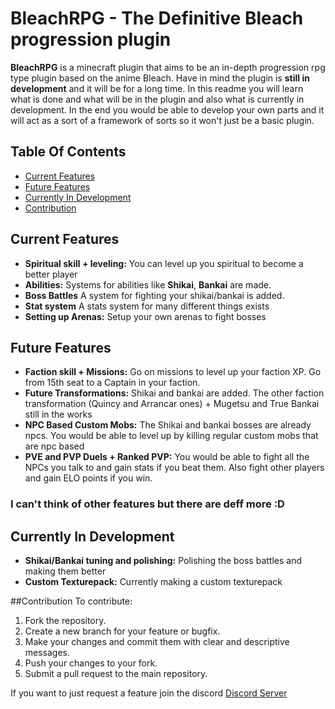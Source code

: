 # BleachRPG - The Definitive Bleach progression plugin

**BleachRPG** is a minecraft plugin that aims to be an in-depth progression rpg type plugin based on the anime Bleach.
Have in mind the plugin is **still in development** and it will be for a long time. In this readme you will learn what is done and what will be in the plugin and also what is currently in development. 
In the end you would be able to develop your own parts and it will act as a sort of a framework of sorts so it won't just be a basic plugin.

## Table Of Contents

- [Current Features](#features)
- [Future Features](#installation)
- [Currently In Development](#configuration)
- [Contribution](#contribution)

 ## Current Features

 - **Spiritual skill + leveling:** You can level up you spiritual to become a better player
 - **Abilities:** Systems for abilities like **Shikai**, **Bankai** are made.
 - **Boss Battles** A system for fighting your shikai/bankai is added.
 - **Stat system** A stats system for many different things exists
 - **Setting up Arenas:** Setup your own arenas to fight bosses

 ## Future Features

- **Faction skill + Missions:** Go on missions to level up your faction XP. Go from 15th seat to a Captain in your faction.
- **Future Transformations:** Shikai and bankai are added. The other faction transformation (Quincy and Arrancar ones) + Mugetsu and True Bankai still in the works
- **NPC Based Custom Mobs:** The Shikai and bankai bosses are already npcs. You would be able to level up by killing regular custom mobs that are npc based
- **PVE and PVP Duels + Ranked PVP:** You would be able to fight all the NPCs you talk to and gain stats if you beat them. Also fight other players and gain ELO points if you win.

### I can't think of other features but there are deff more :D

## Currently In Development

- **Shikai/Bankai tuning and polishing:** Polishing the boss battles and making them better
- **Custom Texturepack:** Currently making a custom texturepack


##Contribution
To contribute:

1. Fork the repository.
2. Create a new branch for your feature or bugfix.
3. Make your changes and commit them with clear and descriptive messages.
4. Push your changes to your fork.
5. Submit a pull request to the main repository.

If you want to just request a feature join the discord [Discord Server](https://discord.gg/3e9fvEf87q)





